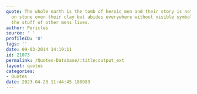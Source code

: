 ```yaml
---
quote: The whole earth is the tomb of heroic men and their story is not given only
  on stone over their clay but abides everywhere without visible symbol woven into
  the stuff of other mens lives.
author: Pericles
source: ' '
profileID: '0'
tags: ''
date: 09-03-2014 14:19:11
id: 21073
permalink: /Quotes-Database/:title:output_ext
layout: quotes
categories:
- Quotes
date: 2023-04-23 11:44:45.180083
---
```

